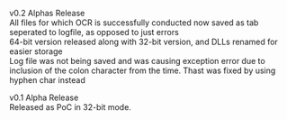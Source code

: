 v0.2 Alphas Release<br>
All files for which OCR is successfully conducted now saved as tab seperated to logfile, as opposed to just errors<br>
64-bit version released along with 32-bit version, and DLLs renamed for easier storage<br>
Log file was not being saved and was causing exception error due to inclusion of the colon character from the time. Thast was fixed by using hyphen char instead<br>


v0.1 Alpha Release<br>
Released as PoC in 32-bit mode.<br> 